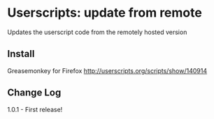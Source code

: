Userscripts: update from remote
===========================
Updates the userscript code from the remotely hosted version

Install
-------
Greasemonkey for Firefox
http://userscripts.org/scripts/show/140914

Change Log
----------
1.0.1 - First release!
